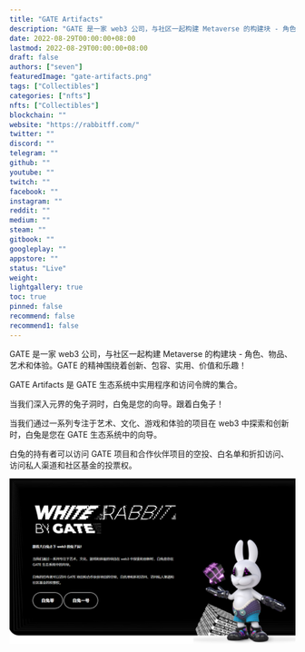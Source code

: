 ```yaml
---
title: "GATE Artifacts"
description: "GATE 是一家 web3 公司，与社区一起构建 Metaverse 的构建块 - 角色、物品、艺术和体验。GATE 的精神围绕着创新、包容、实用、价值和乐趣！"
date: 2022-08-29T00:00:00+08:00
lastmod: 2022-08-29T00:00:00+08:00
draft: false
authors: ["seven"]
featuredImage: "gate-artifacts.png"
tags: ["Collectibles"]
categories: ["nfts"]
nfts: ["Collectibles"]
blockchain: ""
website: "https://rabbitff.com/"
twitter: ""
discord: ""
telegram: ""
github: ""
youtube: ""
twitch: ""
facebook: ""
instagram: ""
reddit: ""
medium: ""
steam: ""
gitbook: ""
googleplay: ""
appstore: ""
status: "Live"
weight: 
lightgallery: true
toc: true
pinned: false
recommend: false
recommend1: false
---
```

GATE 是一家 web3 公司，与社区一起构建 Metaverse 的构建块 - 角色、物品、艺术和体验。GATE 的精神围绕着创新、包容、实用、价值和乐趣！

GATE Artifacts 是 GATE 生态系统中实用程序和访问令牌的集合。

当我们深入元界的兔子洞时，白兔是您的向导。跟着白兔子！

当我们通过一系列专注于艺术、文化、游戏和体验的项目在 web3 中探索和创新时，白兔是您在 GATE 生态系统中的向导。

白兔的持有者可以访问 GATE 项目和合作伙伴项目的空投、白名单和折扣访问、访问私人渠道和社区基金的投票权。

![nft](1661708351360.png)